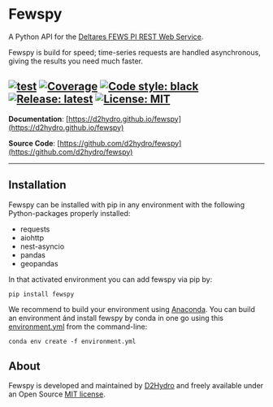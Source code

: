 # Fewspy

A Python API for the [Deltares FEWS PI REST Web Service](https://publicwiki.deltares.nl/display/FEWSDOC/FEWS+PI+REST+Web+Service).

Fewspy is build for speed; time-series requests are handled asynchronous, giving the results you need much faster.

[![test](https://github.com/d2hydro/fewspy/actions/workflows/python-package-conda.yml/badge.svg)](https://github.com/d2hydro/fewspy/actions/workflows/python-package-conda.yml)
[![Coverage](https://img.shields.io/codecov/c/github/d2hydro/fewspy)](https://app.codecov.io/github/d2hydro/fewspy)
[![Code style: black](https://img.shields.io/badge/code%20style-black-000000.svg)](https://github.com/psf/black)
[![Release: latest](https://img.shields.io/github/v/release/d2hydro/fewspy)](https://pypi.org/project/fewspy)
[![License: MIT](https://img.shields.io/badge/License-MIT-yellow.svg)](https://opensource.org/licenses/MIT)
---

**Documentation**: [https://d2hydro.github.io/fewspy](https://d2hydro.github.io/fewspy)

**Source Code**: [https://github.com/d2hydro/fewspy](https://github.com/d2hydro/fewspy)

---

## Installation

Fewspy can be installed with pip in any environment with the following Python-packages properly installed:

* requests
* aiohttp
* nest-asyncio
* pandas
* geopandas

In that activated environment you can add fewspy via pip by:
```
pip install fewspy
```
We recommend to build your environment using [Anaconda](https://www.anaconda.com/). You can build an environment ánd install fewspy by conda in one go using this <a href="https://github.com/d2hydro/fewspy/blob/main/envs/environment.yml" target="_blank">environment.yml</a> from the command-line:
```
conda env create -f environment.yml
```
## About

Fewspy is developed and maintained by [D2Hydro](https://d2hydro.nl/) and freely available under an Open Source <a href="https://github.com/d2hydro/fewspy/blob/main/LICENSE" target="_blank">MIT license</a>.